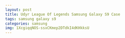 ```yaml
---
layout: post
title: Udyr League Of Legends Samsung Galaxy S9 Case
tags: samsung galaxy s9
categories: samsung
img: 1XcgiqqNOS-ssxCKmep2DTdkI4dKHkksU
---
```

